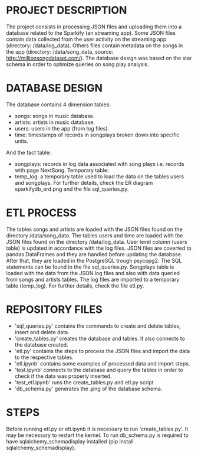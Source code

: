 # PROJECT DESCRIPTION
The project consists in processing JSON files and uploading them into a database related to the Sparkify (an streaming app).
Some JSON files contain data collected from the user activity on the streaming app (directory: /data/log_data). Others files contain metadata on the songs in the app (directory: /data/song_data, source: http://millionsongdataset.com/).
The database design was based on the star schema in order to optimize queries on song play analysis. 

# DATABASE DESIGN
The database contains 4 dimension tables:
- songs: songs in music database.
- artists: artists in music database.
- users: users in the app (from log files).
- time: timestamps of records in songplays broken down into specific units.

And the fact table:
- songplays: records in log data associated with song plays i.e. records with page NextSong.
Temporary table:
- temp_log: a temporary table used to load the data on the tables users and songplays.
For further details, check the ER diagram sparkifydb_erd.png and the file sql_queries.py.

# ETL PROCESS
The tables songs and artists are loaded with the JSON files found on the directory /data/song_data.
The tables users and time are loaded with the JSON files found on the directory /data/log_data. User level column (users table) is updated in accordance with the log files.
JSON files are coverted to pandas DataFrames and they are handled before updating the database. After that, they are loaded in the PostgreSQL trough psycopg2. The SQL statements can be found in the file sql_queries.py.
Songplays table is loaded with the data from the JSON log files and also with data queried from songs and artists tables.
The log files are imported to a temporary table (temp_log).
For further details, check the file etl.py.

# REPOSITORY FILES
- 'sql_queries.py' contains the commands to create and delete tables, insert and delete data.
- 'create_tables.py' creates the database and tables. It also connects to the database created.
- 'etl.py' contains the steps to process the JSON files and import the data to the respective tables.
- 'etl.ipynb' contains some examples of processed data and import steps.
- 'test.ipynb' connects to the database and query the tables in order to check if the data was properly inserted.
- 'test_etl.ipynb' runs the create_tables.py and etl.py script
- 'db_schema.py' generates the .png of the database schema.

# STEPS
Before running etl.py or etl.ipynb it is necessary to run 'create_tables.py'. It may be necessary to restart the kernel.
To run db_schema.py is required to have sqlalchemy_schemadisplay installed (pip install sqlalchemy_schemadisplay).


